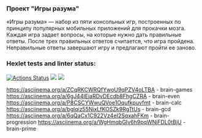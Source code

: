 ### Проект "Игры разума"
«Игры разума» — набор из пяти консольных игр, построенных по принципу популярных мобильных приложений для прокачки мозга. Каждая игра задает вопросы, на которые нужно дать правильные ответы. После трех правильных ответов считается, что игра пройдена. Неправильные ответы завершают игру и предлагают пройти ее заново. 

### Hexlet tests and linter status:
[![Actions Status](https://github.com/Mikhail1332/frontend-project-44/workflows/hexlet-check/badge.svg)](https://github.com/Mikhail1332/frontend-project-44/actions)
<a href="https://codeclimate.com/github/Mikhail1332/frontend_project_1/maintainability"><img src="https://api.codeclimate.com/v1/badges/1741b819818cb5760dfd/maintainability" /></a>
<a href="https://codeclimate.com/github/Mikhail1332/frontend_project_1/test_coverage"><img src="https://api.codeclimate.com/v1/badges/1741b819818cb5760dfd/test_coverage" /></a>

https://asciinema.org/a/ZCqRKCWRQfYwoU9qPZV4oLTBA - brain-games
https://asciinema.org/a/6gJ44IEjaRDvDEcdb8FhgCZRA - brain-even
https://asciinema.org/a/P8CSCYWwuQVoe1Oqufkpuvfmt - brain-calc
https://asciinema.org/a/bglqiz55NixLfKOSZk9RgTtUs - brain-gcd
https://asciinema.org/a/6qQaCx1C922Vz4eI2SqxahFKm - brain-progression
https://asciinema.org/a/WgHmqbGIv6h9pqWNjFDL0tBjU - brain-prime

